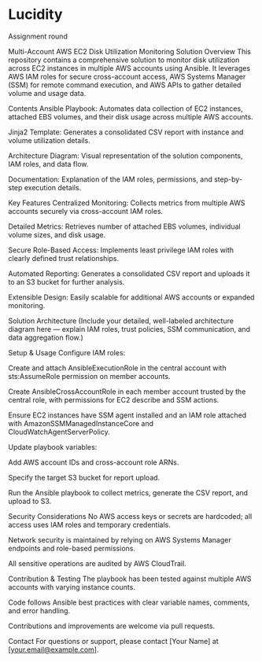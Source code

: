 # Lucidity
Assignment round

Multi-Account AWS EC2 Disk Utilization Monitoring Solution
Overview
This repository contains a comprehensive solution to monitor disk utilization across EC2 instances in multiple AWS accounts using Ansible. It leverages AWS IAM roles for secure cross-account access, AWS Systems Manager (SSM) for remote command execution, and AWS APIs to gather detailed volume and usage data.

Contents
Ansible Playbook: Automates data collection of EC2 instances, attached EBS volumes, and their disk usage across multiple AWS accounts.

Jinja2 Template: Generates a consolidated CSV report with instance and volume utilization details.

Architecture Diagram: Visual representation of the solution components, IAM roles, and data flow.

Documentation: Explanation of the IAM roles, permissions, and step-by-step execution details.

Key Features
Centralized Monitoring: Collects metrics from multiple AWS accounts securely via cross-account IAM roles.

Detailed Metrics: Retrieves number of attached EBS volumes, individual volume sizes, and disk usage.

Secure Role-Based Access: Implements least privilege IAM roles with clearly defined trust relationships.

Automated Reporting: Generates a consolidated CSV report and uploads it to an S3 bucket for further analysis.

Extensible Design: Easily scalable for additional AWS accounts or expanded monitoring.

Solution Architecture
(Include your detailed, well-labeled architecture diagram here — explain IAM roles, trust policies, SSM communication, and data aggregation flow.)

Setup & Usage
Configure IAM roles:

Create and attach AnsibleExecutionRole in the central account with sts:AssumeRole permission on member accounts.

Create AnsibleCrossAccountRole in each member account trusted by the central role, with permissions for EC2 describe and SSM actions.

Ensure EC2 instances have SSM agent installed and an IAM role attached with AmazonSSMManagedInstanceCore and CloudWatchAgentServerPolicy.

Update playbook variables:

Add AWS account IDs and cross-account role ARNs.

Specify the target S3 bucket for report upload.

Run the Ansible playbook to collect metrics, generate the CSV report, and upload to S3.

Security Considerations
No AWS access keys or secrets are hardcoded; all access uses IAM roles and temporary credentials.

Network security is maintained by relying on AWS Systems Manager endpoints and role-based permissions.

All sensitive operations are audited by AWS CloudTrail.

Contribution & Testing
The playbook has been tested against multiple AWS accounts with varying instance counts.

Code follows Ansible best practices with clear variable names, comments, and error handling.

Contributions and improvements are welcome via pull requests.

Contact
For questions or support, please contact [Your Name] at [your.email@example.com].
